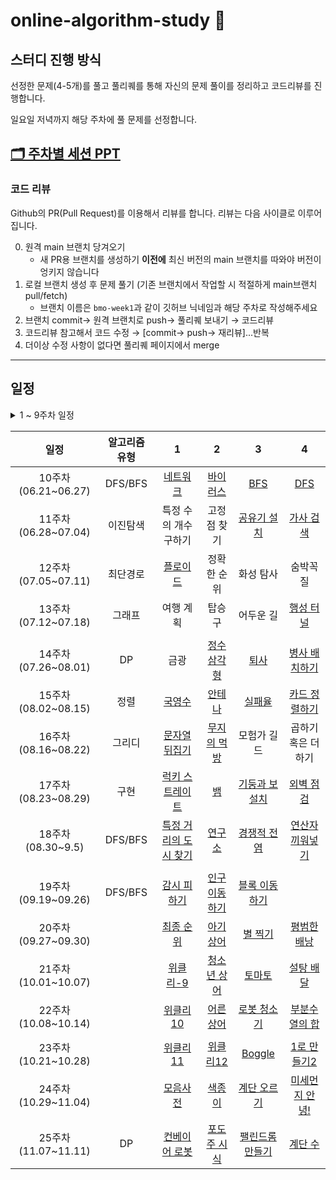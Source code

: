 # online-algorithm-study 📒


## 스터디 진행 방식
선정한 문제(4-5개)를 풀고 풀리퀘를 통해 자신의 문제 풀이를 정리하고 코드리뷰를 진행합니다.

일요일 저녁까지 해당 주차에 풀 문제를 선정합니다. 
## [🗂 주차별 세션 PPT](https://docs.google.com/presentation/d/1Ouh6JKF4F3O_RVV_uOOsaROfhhaO_JvuG9EIal-DWW8/edit?usp=sharing)


### 코드 리뷰
Github의 PR(Pull Request)를 이용해서 리뷰를 합니다.
리뷰는 다음 사이클로 이루어집니다.

0. 원격 main 브랜치 당겨오기
    * 새 PR용 브랜치를 생성하기 **이전에** 최신 버전의 main 브랜치를 따와야 버전이 엉키지 않습니다
1. 로컬 브랜치 생성 후 문제 풀기 (기존 브랜치에서 작업할 시 적절하게 main브랜치 pull/fetch)
    * 브랜치 이름은 `bmo-week1`과 같이 깃허브 닉네임과 해당 주차로 작성해주세요
2. 브랜치 commit→ 원격 브랜치로 push→ 풀리퀘 보내기 → 코드리뷰
3. 코드리뷰 참고해서 코드 수정 → [commit→ push→ 재리뷰]...반복
4. 더이상 수정 사항이 없다면 풀리퀘 페이지에서 merge
---


## 일정
<details>
<summary>1 ~ 9주차 일정 </summary>
   
|                  |1     |2    |3   |4     |5      |
|:----------------:|:---:|:---:|:---:|:---:|:---:|
|1주차(04.05~04.11)| [다리를 지나는 트럭](https://programmers.co.kr/learn/courses/30/lessons/42583)| [추석 트래픽](https://programmers.co.kr/learn/courses/30/lessons/17676)| [스킬트리](https://programmers.co.kr/learn/courses/30/lessons/49993)|[단어 변환](https://programmers.co.kr/learn/courses/30/lessons/43163) |[정수 삼각형](https://programmers.co.kr/learn/courses/30/lessons/43105)|
|2주차(04.12~04.18)| [뉴스 클러스터링](https://programmers.co.kr/learn/courses/30/lessons/17677) | [땅따먹기](https://programmers.co.kr/learn/courses/30/lessons/12913)| [N개의 최소공배수](https://programmers.co.kr/learn/courses/30/lessons/12953)| [자물쇠와 열쇠](https://programmers.co.kr/learn/courses/30/lessons/60059)|[최고의 집합](https://programmers.co.kr/learn/courses/30/lessons/12938)|
|3주차(04.19~04.25)|[문자열 압축](https://programmers.co.kr/learn/courses/30/lessons/60057)|[괄호 변환](https://programmers.co.kr/learn/courses/30/lessons/60058)|[방문길이](https://programmers.co.kr/learn/courses/30/lessons/49994)|[단속카메라](https://programmers.co.kr/learn/courses/30/lessons/42884)|[숫자 게임](https://programmers.co.kr/learn/courses/30/lessons/12987)|
|4주차(04.26~05.02)|[더맵게](https://programmers.co.kr/learn/courses/30/lessons/42626)|[괄호 회전하기](https://programmers.co.kr/learn/courses/30/lessons/76502)|[영어 끝말잇기](https://programmers.co.kr/learn/courses/30/lessons/12981)|[베스트앨범](https://programmers.co.kr/learn/courses/30/lessons/42579)|[여행경로](https://programmers.co.kr/learn/courses/30/lessons/43164)|
|5주차(05.03~05.09)|[타겟 넘버](https://programmers.co.kr/learn/courses/30/lessons/43165)|[메뉴 리뉴얼](https://programmers.co.kr/learn/courses/30/lessons/72411)|[N-Queen](https://programmers.co.kr/learn/courses/30/lessons/12952)|[등굣길](https://programmers.co.kr/learn/courses/30/lessons/42898)|[디스크 컨트롤러](https://programmers.co.kr/learn/courses/30/lessons/42627)|
||
|6주차(05.17~05.23)|[완주하지 못한 선수](https://programmers.co.kr/learn/courses/30/lessons/42576)|[크레인 인형뽑기](https://programmers.co.kr/learn/courses/30/lessons/64061)|[예상 대진표](https://programmers.co.kr/learn/courses/30/lessons/12985)|[후보키](https://programmers.co.kr/learn/courses/30/lessons/42890)|[이중우선순위큐](https://programmers.co.kr/learn/courses/30/lessons/42628)|
|7주차(05.24~05.30)|[체육복](https://programmers.co.kr/learn/courses/30/lessons/42862)|[오픈채팅방](https://programmers.co.kr/learn/courses/30/lessons/42888)|[조이스틱](https://programmers.co.kr/learn/courses/30/lessons/42860)|[JadenCase문자열](https://programmers.co.kr/learn/courses/30/lessons/12951)|[보석쇼핑](https://programmers.co.kr/learn/courses/30/lessons/67258)|
|8주차(05.31~06.06)|[키패드누르기](https://programmers.co.kr/learn/courses/30/lessons/67256)|[짝지어 제거하기](https://programmers.co.kr/learn/courses/30/lessons/12973)|[기능개발](https://programmers.co.kr/learn/courses/30/lessons/42586)|[멀쩡한 사각형](https://programmers.co.kr/learn/courses/30/lessons/62048)|[입국심사](https://programmers.co.kr/learn/courses/30/lessons/43238)|
|9주차(06.07~06.13)|[로또 순위](https://programmers.co.kr/learn/courses/30/lessons/77484)|[회전하는 큐](https://www.acmicpc.net/problem/1021)|[트리 순회](https://www.acmicpc.net/problem/1991)|[배달](https://programmers.co.kr/learn/courses/30/lessons/12978)|[가장 먼 노드](https://programmers.co.kr/learn/courses/30/lessons/49189)|
   
</details>

|일정                  |알고리즘 유형     |1    |2   |3     |4      |
|:----------------:|:---:|:---:|:---:|:---:|:---:|
|10주차(06.21~06.27)|DFS/BFS|[네트워크](https://programmers.co.kr/learn/courses/30/lessons/43162)|[바이러스](https://www.acmicpc.net/problem/2606)|[BFS](https://leetcode.com/problems/populating-next-right-pointers-in-each-node/description/)|[DFS](https://leetcode.com/problems/recover-binary-search-tree/description/)|
|11주차(06.28~07.04)|이진탐색|특정 수의 개수 구하기|고정점 찾기|[공유기 설치](https://www.acmicpc.net/problem/2110)|[가사 검색](https://programmers.co.kr/learn/courses/30/lessons/60060)|
|12주차(07.05~07.11)|최단경로|[플로이드](https://www.acmicpc.net/problem/11404)|정확한 순위|화성 탐사|숨박꼭질|
|13주차(07.12~07.18)|그래프|여행 계획|탑승구|어두운 길|[행성 터널](https://www.acmicpc.net/problem/2887)|
||
|14주차(07.26~08.01)|DP|금광|[정수 삼각형](https://www.acmicpc.net/problem/1932)|[퇴사](https://www.acmicpc.net/problem/14501)|[병사 배치하기](https://www.acmicpc.net/problem/18353)|
|15주차(08.02~08.15)|정렬|[국영수](https://www.acmicpc.net/problem/10825)|[안테나](https://www.acmicpc.net/problem/18310)|[실패율](https://programmers.co.kr/learn/courses/30/lessons/42889)|[카드 정렬하기](https://www.acmicpc.net/problem/1715)|
|16주차(08.16~08.22)|그리디|[문자열 뒤집기](https://www.acmicpc.net/problem/1439)|[무지의 먹방](https://programmers.co.kr/learn/courses/30/lessons/42891)|모험가 길드|곱하기 혹은 더하기|
|17주차(08.23~08.29)|구현|[럭키 스트레이트](https://www.acmicpc.net/problem/18406)|[뱀](https://www.acmicpc.net/problem/3190)|[기둥과 보 설치](https://programmers.co.kr/learn/courses/30/lessons/60061)|[외벽 점검](https://programmers.co.kr/learn/courses/30/lessons/60062)|
|18주차(08.30~9.5)|DFS/BFS|[특정 거리의 도시 찾기](https://www.acmicpc.net/problem/18352)|[연구소](https://www.acmicpc.net/problem/14502)|[경쟁적 전염](https://www.acmicpc.net/problem/18405)|[연산자 끼워넣기](https://www.acmicpc.net/problem/14888)|
||
|19주차(09.19~09.26)|DFS/BFS|[감시 피하기](https://www.acmicpc.net/problem/18428)|[인구 이동하기](https://www.acmicpc.net/problem/16234)|[블록 이동하기](https://programmers.co.kr/learn/courses/30/lessons/60063)|
|20주차(09.27~09.30)||[최종 순위](https://www.acmicpc.net/problem/3665)|[아기 상어](https://www.acmicpc.net/problem/16236)|[별 찍기](https://www.acmicpc.net/problem/2447)|[평범한 배낭](https://www.acmicpc.net/problem/12865)|
|21주차(10.01~10.07)||[위클리-9](https://programmers.co.kr/learn/courses/30/lessons/86971)|[청소년 상어](https://www.acmicpc.net/problem/19236)|[토마토](https://www.acmicpc.net/problem/7576)|[설탕 배달](https://www.acmicpc.net/problem/2839)|
|22주차(10.08~10.14)||[위클리10](https://programmers.co.kr/learn/courses/30/lessons/87377)|[어른 상어](https://www.acmicpc.net/problem/19237)|[로봇 청소기](https://www.acmicpc.net/problem/14503)|[부분수열의 합](https://www.acmicpc.net/problem/1182)|
||
|23주차(10.21~10.28)||[위클리11](https://programmers.co.kr/learn/courses/30/lessons/87694)|[위클리12](https://programmers.co.kr/learn/courses/30/lessons/87946)|[Boggle](https://www.acmicpc.net/problem/9202)|[1로 만들기2](https://www.acmicpc.net/problem/12852)|
|24주차(10.29~11.04)||[모음사전](https://programmers.co.kr/learn/courses/30/lessons/84512)|[색종이](https://www.acmicpc.net/problem/2563)|[계단 오르기](https://www.acmicpc.net/problem/2579)|[미세먼지 안녕!](https://www.acmicpc.net/problem/17144)|
|25주차(11.07~11.11)|DP|[컨베이어 로봇](https://www.acmicpc.net/problem/20055)|[포도주 시식](https://www.acmicpc.net/problem/2156)|[팰린드롬 만들기](https://www.acmicpc.net/problem/1695)|[계단 수](https://www.acmicpc.net/problem/1562)|
